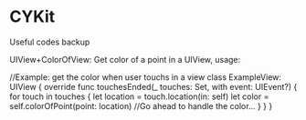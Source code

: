 # CYKit
Useful codes backup

UIView+ColorOfView:
Get color of a point in a UIView, usage:

//Example: get the color when user touchs in a view
class ExampleView: UIView {
    override func touchesEnded(_ touches: Set<UITouch>, with event: UIEvent?) {
        for touch in touches {
            let location = touch.location(in: self)
            let color = self.colorOfPoint(point: location)
            //Go ahead to handle the color...
        }
    }
}
